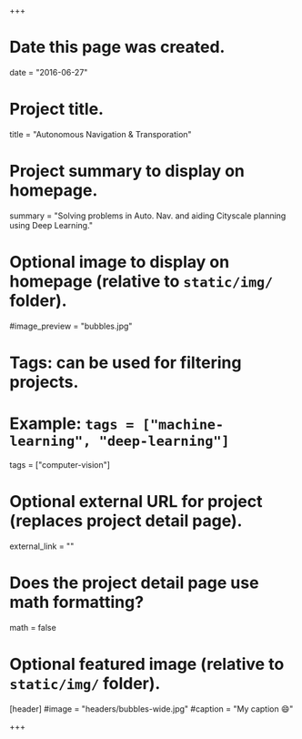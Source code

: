 +++
# Date this page was created.
date = "2016-06-27"

# Project title.
title = "Autonomous Navigation & Transporation"

# Project summary to display on homepage.
summary = "Solving problems in Auto. Nav. and aiding Cityscale planning using Deep Learning."

# Optional image to display on homepage (relative to `static/img/` folder).
#image_preview = "bubbles.jpg"

# Tags: can be used for filtering projects.
# Example: `tags = ["machine-learning", "deep-learning"]`
tags = ["computer-vision"]

# Optional external URL for project (replaces project detail page).
external_link = ""

# Does the project detail page use math formatting?
math = false

# Optional featured image (relative to `static/img/` folder).
[header]
#image = "headers/bubbles-wide.jpg"
#caption = "My caption :smile:"

+++
